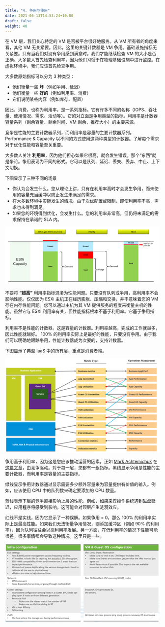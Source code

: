 ```yaml
---
title: "4. 争用与使用"
date: 2021-06-13T14:53:24+10:00
draft: false
weight: 40
---
```


在 VM 层，我们关心特定的 VM 是否被平台很好地服务。从 VM 所有者的角度来看，其他 VM 无关紧要。因此，这里的关键计数器是 VM 争用。基础设施指标无关紧要。只有当我们对没有争用感到满意时，我们才能继续检查 VM 的大小是否正确。大多数人首先检查利用率，因为他们习惯于在物理基础设施中进行监控。在虚拟环境中，我们应该首先检查争用。

大多数原始指标可以分为 3 种类型：

- 他们衡量一些 **坏**（例如争用、延迟）
- 他们衡量一些 **好的**（例如利用率、消费）
- 它们说明某些内容（例如库存、配置）

因此，消费，也称为利用率，是一系列指标。它有许多不同的名称（IOPS、吞吐量、使用情况、需求、活动等）。它的对立面是争用类型的指标。利用率是计数器容量系列（剩余容量、剩余时间、VM 剩余、推荐大小）的主要来源。

竞争是性能的主要计数器系列，而利用率是容量的主要计数器系列。 Performance & Capacity 以不同的方式使用这两种类型的计数器。了解每个需求对于优化性能和容量至关重要。

大多数人关注 **利用率**，因为他们担心如果它很高，就会发生错误。那个“东西”就是争论。争用表现为不同的形式。它可以是队列、延迟、丢失、丢弃、中止、上下文切换。

下图显示了三种不同的场景

- 你认为会发生什么。您从理论上讲，只有在利用率高时才会发生争用，而未使用的容量充当缓冲以防止发生未满足的需求。
- 在大多数环境中实际发生的情况。由于次优配置或限制，即使利用率不高，需求也未得到满足。
- 如果您的环境得到优化，会发生什么。您的利用率非常高，但仍将未满足的需求保持在承诺的 SLA 内。

![esxi 利用率明细](1.2.4-fig-1.png)

不要将 **“超高”** 利用率指标混淆为性能问题。只要没有队列或争用，高利用率不会影响性能。仅仅因为 ESXi 主机正在经历膨胀、压缩和交换，并不意味着您的 VM 存在内存性能问题。您可以通过主机为其 VM 提供服务的程度来衡量主机的性能。虽然它与 ESXi 利用率有关，但性能指标根本不基于利用率。它基于争用指标。

利用率不是性能的计数器。这是容量的计数器。利用率越高，完成的工作就越多，因此性能就越好。 100% 的利用率实际上是最好的性能，只要没有争用。由于我们可以明确地跟踪争用，性能计数器成为次要的，支持计数器。

下图显示了典型 IaaS 中的所有层，重点是消费者端。

![运营管理地图的指标](1.2.4-fig-2.png)

争用高于利用率，因为这是您应该推动运营的因素。正如 [Mark Achtemichuk](https://blogs.vmware.com/vsphere/author/mark_achtemichuk) 在 [这篇文章](https://blogs.vmware.com/vsphere/2015/11/vcpu-to-pcpu-ratios-are-they-still-relevant.html)，由竞争驱动。对于每一层，您都有一组指标。黑线显示争用是性能的主要计数器，而利用率是容量的主要指标。

绿线显示争用计数器通过显示需要多少额外容量来为容量提供有价值的输入。例如，应该使用 CPU 中的队列数来确定要添加的 CPU 数量。

蓝线表示下层的竞争直接影响上层的性能。例如，如果来宾操作系统遇到磁盘延迟，应用程序将感受到影响。这可能会对顶层产生涟漪效应。

红线不是实线，因为它显示了一种误解。如果争用 = 0，那么 100% 的利用率实际上是最高性能。如果我们无法衡量争用情况，则添加缓冲区（例如 90% 的利用率），因为队列往往会以高利用率发展。另一方面，在低利用率的情况下性能可能很差。很多事情都会导致这种情况。这里只是一些。

![基础设施和虚拟机/来宾操作系统配置](1.2.4-fig-3.png)